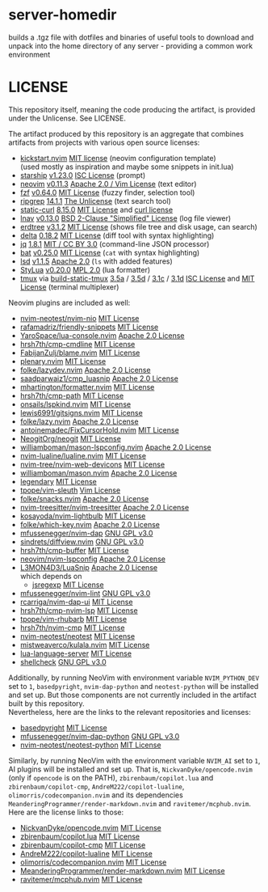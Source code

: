 # server-homedir

builds a .tgz file with dotfiles and binaries of useful tools to download and unpack into the home directory of any
server - providing a common work environment

# LICENSE
This repository itself, meaning the code producing the artifact, is provided under the Unlicense. See LICENSE.

The artifact produced by this repository is an aggregate that combines artifacts from projects with various open source licenses:
* [kickstart.nvim](https://github.com/nvim-lua/kickstart.nvim) 
  [MIT license](https://github.com/nvim-lua/kickstart.nvim/blob/master/LICENSE.md)
  (neovim configuration template)
  <br/> (used mostly as inspiration and maybe some snippets in init.lua)
* [starship](https://github.com/starship/starship/) 
  [v1.23.0](https://github.com/starship/starship/releases/tag/v1.23.0)
  [ISC License](https://github.com/starship/starship/blob/v1.23.0/LICENSE)
  (prompt)
* [neovim](https://github.com/neovim/neovim/) 
  [v0.11.3](https://github.com/neovim/neovim/releases/tag/v0.11.3)
  [Apache 2.0 / Vim License](https://github.com/neovim/neovim/blob/v0.11.3/LICENSE.txt)
  (text editor)
* [fzf](https://github.com/junegunn/fzf/) 
  [v0.64.0](https://github.com/junegunn/fzf/releases/tag/v0.64.0)
  [MIT License](https://github.com/junegunn/fzf/blob/v0.64.0/LICENSE)
  (fuzzy finder, selection tool)
* [ripgrep](https://github.com/BurntSushi/ripgrep/) 
  [14.1.1](https://github.com/BurntSushi/ripgrep/releases/tag/14.1.1)
  [The Unlicense](https://github.com/BurntSushi/ripgrep/blob/14.1.1/UNLICENSE)
  (text search tool)
* [static-curl](https://github.com/stunnel/static-curl/)
  [8.15.0](https://github.com/stunnel/static-curl/releases/tag/8.15.0)
  [MIT License](https://github.com/stunnel/static-curl/blob/8.15.0/LICENSE) and [curl license](https://github.com/curl/curl/blob/curl-8_15_0/COPYING)
* [lnav](https://github.com/tstack/lnav/)
  [v0.13.0](https://github.com/tstack/lnav/releases/tag/v0.13.0)
  [BSD 2-Clause "Simplified" License](https://github.com/tstack/lnav/blob/v0.13.0/LICENSE)
  (log file viewer)
* [erdtree](https://github.com/solidiquis/erdtree/) 
  [v3.1.2](https://github.com/solidiquis/erdtree/releases/tag/v3.1.2)
  [MIT License](https://github.com/solidiquis/erdtree/blob/v3.1.2/LICENSE)
  (shows file tree and disk usage, can search)
* [delta](https://github.com/dandavison/delta)
  [0.18.2](https://github.com/dandavison/delta/releases/tag/0.18.2)
  [MIT License](https://github.com/dandavison/delta/blob/0.18.2/LICENSE)
  (diff tool with syntax highlighting)
* [jq](https://github.com/jqlang/jq)
  [1.8.1](https://github.com/jqlang/jq/releases/tag/jq-1.8.1)
  [MIT / CC BY 3.0](https://github.com/jqlang/jq/blob/jq-1.8.1/COPYING)
  (command-line JSON processor)
* [bat](https://github.com/sharkdp/bat/)
  [v0.25.0](https://github.com/sharkdp/bat/releases/tag/v0.25.0)
  [MIT License](https://github.com/sharkdp/bat/blob/v0.25.0/LICENSE-MIT)
  (`cat` with syntax highlighting)
* [lsd](https://github.com/lsd-rs/lsd)
  [v1.1.5](https://github.com/lsd-rs/lsd/releases/tag/v1.1.5) 
  [Apache 2.0](https://github.com/lsd-rs/lsd/blob/v1.1.5/LICENSE)
  (`ls` with added features)
* [StyLua](https://github.com/JohnnyMorganz/StyLua/)
  [v0.20.0](https://github.com/JohnnyMorganz/StyLua/releases/tag/v0.20.0)
  [MPL 2.0](https://github.com/JohnnyMorganz/StyLua/blob/v0.20.0/LICENSE.md)
  (lua formatter)
* [tmux](https://github.com/tmux/tmux)
  via [build-static-tmux](https://github.com/mjakob-gh/build-static-tmux)
  [3.5a](https://github.com/tmux/tmux/releases/tag/3.5a)
  / [3.5d](https://github.com/mjakob-gh/build-static-tmux/releases/tag/v3.5d)
  / [3.1c](https://github.com/tmux/tmux/releases/tag/3.1c)
  / [3.1d](https://github.com/mjakob-gh/build-static-tmux/releases/tag/v3.1d)
  [ISC License](https://github.com/tmux/tmux/blob/3.5a/COPYING)
  and [MIT License](https://github.com/mjakob-gh/build-static-tmux/blob/v3.5d/LICENSE)
  (terminal multiplexer)
 

Neovim plugins are included as well:
* [nvim-neotest/nvim-nio](https://github.com/nvim-neotest/nvim-nio) 
  [MIT License](https://github.com/nvim-neotest/nvim-nio/blob/master/LICENCE.md)
* [rafamadriz/friendly-snippets](https://github.com/rafamadriz/friendly-snippets) 
  [MIT License](https://github.com/rafamadriz/friendly-snippets/blob/main/LICENSE)
* [YaroSpace/lua-console.nvim](https://github.com/YaroSpace/lua-console.nvim/)
  [Apache 2.0 License](https://github.com/YaroSpace/lua-console.nvim/blob/main/LICENSE)
* [hrsh7th/cmp-cmdline](https://github.com/hrsh7th/cmp-cmdline) 
  [MIT License](https://github.com/hrsh7th/cmp-cmdline/blob/main/LICENSE)
* [FabijanZulj/blame.nvim](https://github.com/FabijanZulj/blame.nvim/)
  [MIT License](https://github.com/FabijanZulj/blame.nvim/blob/main/LICENSE)
* [plenary.nvim](https://github.com/nvim-lua/plenary.nvim/)
  [MIT License](https://github.com/nvim-lua/plenary.nvim/blob/master/LICENSE)
* [folke/lazydev.nvim](https://github.com/folke/lazydev.nvim/)
  [Apache 2.0 License](https://github.com/folke/lazydev.nvim/blob/main/LICENSE)
* [saadparwaiz1/cmp_luasnip](https://github.com/saadparwaiz1/cmp_luasnip) 
  [Apache 2.0 License](https://github.com/saadparwaiz1/cmp_luasnip/blob/master/LICENSE)
* [mhartington/formatter.nvim](https://github.com/mhartington/formatter.nvim) 
  [MIT License](https://github.com/mhartington/formatter.nvim/blob/master/LICENSE)
* [hrsh7th/cmp-path](https://github.com/hrsh7th/cmp-path) 
  [MIT License](https://github.com/hrsh7th/cmp-path/blob/main/LICENSE)
* [onsails/lspkind.nvim](https://github.com/onsails/lspkind.nvim) 
  [MIT License](https://github.com/onsails/lspkind.nvim/blob/master/LICENSE)
* [lewis6991/gitsigns.nvim](https://github.com/lewis6991/gitsigns.nvim)
  [MIT License](https://github.com/lewis6991/gitsigns.nvim/blob/main/LICENSE)
* [folke/lazy.nvim](https://github.com/folke/lazy.nvim) 
  [Apache 2.0 License](https://github.com/folke/lazy.nvim/blob/main/LICENSE)
* [antoinemadec/FixCursorHold.nvim](https://github.com/antoinemadec/FixCursorHold.nvim/)
  [MIT License](https://github.com/antoinemadec/FixCursorHold.nvim/blob/master/LICENSE)
* [NeogitOrg/neogit](https://github.com/NeogitOrg/neogit/)
  [MIT License](https://github.com/NeogitOrg/neogit/blob/master/LICENSE)
* [williamboman/mason-lspconfig.nvim](https://github.com/williamboman/mason-lspconfig.nvim) 
  [Apache 2.0 License](https://github.com/mason-org/mason-lspconfig.nvim/blob/main/LICENSE)
* [nvim-lualine/lualine.nvim](https://github.com/nvim-lualine/lualine.nvim) 
  [MIT License](https://github.com/nvim-lualine/lualine.nvim/blob/master/LICENSE)
* [nvim-tree/nvim-web-devicons](https://github.com/nvim-tree/nvim-web-devicons) 
  [MIT License](https://github.com/nvim-tree/nvim-web-devicons/blob/master/LICENSE)
* [williamboman/mason.nvim](https://github.com/williamboman/mason.nvim) 
  [Apache 2.0 License](https://github.com/mason-org/mason.nvim/blob/main/LICENSE)
* [legendary](https://github.com/mrjones2014/legendary.nvim)
  [MIT License](https://github.com/mrjones2014/legendary.nvim/blob/master/LICENSE)
* [tpope/vim-sleuth](https://github.com/tpope/vim-sleuth) 
  [Vim License](https://vimdoc.sourceforge.net/htmldoc/uganda.html#license)
* [folke/snacks.nvim](https://github.com/folke/snacks.nvim) 
  [Apache 2.0 License](https://github.com/folke/snacks.nvim/blob/main/LICENSE)
* [nvim-treesitter/nvim-treesitter](https://github.com/nvim-treesitter/nvim-treesitter) 
  [Apache 2.0 License](https://github.com/nvim-treesitter/nvim-treesitter/blob/master/LICENSE)
* [kosayoda/nvim-lightbulb](https://github.com/kosayoda/nvim-lightbulb/)
  [MIT License](https://github.com/kosayoda/nvim-lightbulb/blob/master/LICENSE)
* [folke/which-key.nvim](https://github.com/folke/which-key.nvim) 
  [Apache 2.0 License](https://github.com/folke/which-key.nvim/blob/main/LICENSE)
* [mfussenegger/nvim-dap](https://github.com/mfussenegger/nvim-dap) 
  [GNU GPL v3.0](https://github.com/mfussenegger/nvim-dap/blob/master/LICENSE.txt)
* [sindrets/diffview.nvim](https://github.com/sindrets/diffview.nvim/)
  [GNU GPL v3.0](https://github.com/sindrets/diffview.nvim/blob/main/LICENSE)
* [hrsh7th/cmp-buffer](https://github.com/hrsh7th/cmp-buffer) 
  [MIT License](https://github.com/hrsh7th/cmp-buffer/blob/main/LICENSE)
* [neovim/nvim-lspconfig](https://github.com/neovim/nvim-lspconfig) 
  [Apache 2.0 License](https://github.com/neovim/nvim-lspconfig/blob/master/LICENSE.md)
* [L3MON4D3/LuaSnip](https://github.com/L3MON4D3/LuaSnip) 
  [Apache 2.0 License](https://github.com/L3MON4D3/LuaSnip/blob/master/LICENSE)  
  which depends on 
  * [jsregexp](https://github.com/kmarius/jsregexp/tree/master)
    [MIT License](https://github.com/kmarius/jsregexp/blob/master/LICENSE)
* [mfussenegger/nvim-lint](https://github.com/mfussenegger/nvim-lint) 
  [GNU GPL v3.0](https://github.com/mfussenegger/nvim-lint/blob/master/LICENSE.txt)
* [rcarriga/nvim-dap-ui](https://github.com/rcarriga/nvim-dap-ui) 
  [MIT License](https://github.com/rcarriga/nvim-dap-ui/blob/master/LICENCE.md)
* [hrsh7th/cmp-nvim-lsp](https://github.com/hrsh7th/cmp-nvim-lsp) 
  [MIT License](https://github.com/hrsh7th/cmp-nvim-lsp/blob/main/LICENSE)
* [tpope/vim-rhubarb](https://github.com/tpope/vim-rhubarb) 
  [MIT License](https://github.com/tpope/vim-rhubarb/blob/master/LICENSE)
* [hrsh7th/nvim-cmp](https://github.com/hrsh7th/nvim-cmp) 
  [MIT License](https://github.com/hrsh7th/nvim-cmp/blob/main/LICENSE)
* [nvim-neotest/neotest](https://github.com/nvim-neotest/neotest/)
  [MIT License](https://github.com/nvim-neotest/neotest/blob/master/LICENCE.md)
* [mistweaverco/kulala.nvim](https://github.com/mistweaverco/kulala.nvim)
  [MIT License](https://github.com/mistweaverco/kulala.nvim/blob/main/LICENSE)
* [lua-language-server](https://github.com/LuaLS/lua-language-server)
  [MIT License](https://github.com/LuaLS/lua-language-server/blob/master/LICENSE)  
* [shellcheck](https://github.com/koalaman/shellcheck)
  [GNU GPL v3.0](https://github.com/koalaman/shellcheck/blob/master/LICENSE)

Additionally, by running NeoVim with environment variable `NVIM_PYTHON_DEV` set to `1`, `basedpyright`, `nvim-dap-python` and `neotest-python` will be installed and set up.
But those components are not currently included in the artifact built by this repository.  
Nevertheless, here are the links to the relevant repositories and licenses:
* [basedpyright](https://github.com/detachhead/basedpyright)
  [MIT License](https://github.com/DetachHead/basedpyright/blob/main/LICENSE.txt)
* [mfussenegger/nvim-dap-python](https://github.com/mfussenegger/nvim-dap-python)
  [GNU GPL v3.0](https://github.com/mfussenegger/nvim-dap-python/blob/master/LICENSE.txt)
* [nvim-neotest/neotest-python](https://github.com/nvim-neotest/neotest-python)
  [MIT License](https://github.com/nvim-neotest/neotest-python/blob/master/LICENCE.md)

Similarly, by running NeoVim with the environment variable `NVIM_AI` set to `1`, AI plugins will be installed and set up.
That is, `NickvanDyke/opencode.nvim` (only if `opencode` is on the PATH), `zbirenbaum/copilot.lua` 
and `zbirenbaum/copilot-cmp`, `AndreM222/copilot-lualine`, `olimorris/codecompanion.nvim` and its dependencies 
`MeanderingProgrammer/render-markdown.nvim` and `ravitemer/mcphub.nvim`.
Here are the license links to those:

* [NickvanDyke/opencode.nvim](https://github.com/NickvanDyke/opencode.nvim)
  [MIT License](https://github.com/NickvanDyke/opencode.nvim/blob/main/LICENSE)
* [zbirenbaum/copilot.lua](https://github.com/zbirenbaum/copilot.lua)
  [MIT License](https://github.com/zbirenbaum/copilot.lua/blob/master/LICENSE)
* [zbirenbaum/copilot-cmp](https://github.com/zbirenbaum/copilot-cmp)
  [MIT License](https://github.com/zbirenbaum/copilot-cmp/blob/master/LICENSE)
* [AndreM222/copilot-lualine](https://github.com/AndreM222/copilot-lualine)
  [MIT License](https://github.com/AndreM222/copilot-lualine/blob/main/LICENSE)
* [olimorris/codecompanion.nvim](https://github.com/olimorris/codecompanion.nvim)
  [MIT License](https://github.com/olimorris/codecompanion.nvim/blob/main/LICENSE)
* [MeanderingProgrammer/render-markdown.nvim](https://github.com/MeanderingProgrammer/render-markdown.nvim)
  [MIT License](https://github.com/MeanderingProgrammer/render-markdown.nvim/blob/main/LICENSE)
* [ravitemer/mcphub.nvim](https://github.com/ravitemer/mcphub.nvim)
  [MIT License](https://github.com/ravitemer/mcphub.nvim/blob/main/LICENSE.md)
